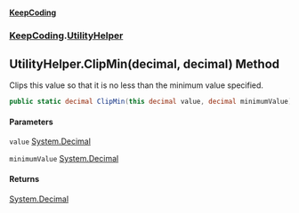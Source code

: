 #### [KeepCoding](index.md 'index')
### [KeepCoding](KeepCoding.md 'KeepCoding').[UtilityHelper](UtilityHelper.md 'KeepCoding.UtilityHelper')
## UtilityHelper.ClipMin(decimal, decimal) Method
Clips this value so that it is no less than the minimum value specified.
```csharp
public static decimal ClipMin(this decimal value, decimal minimumValue);
```
#### Parameters
<a name='KeepCoding.UtilityHelper.ClipMin(decimal.decimal).value'></a>
`value` [System.Decimal](https://docs.microsoft.com/en-us/dotnet/api/System.Decimal 'System.Decimal')  
  
<a name='KeepCoding.UtilityHelper.ClipMin(decimal.decimal).minimumValue'></a>
`minimumValue` [System.Decimal](https://docs.microsoft.com/en-us/dotnet/api/System.Decimal 'System.Decimal')  
  
#### Returns
[System.Decimal](https://docs.microsoft.com/en-us/dotnet/api/System.Decimal 'System.Decimal')  
